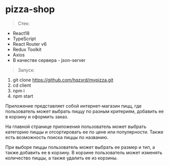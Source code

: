 # pizza-shop

> Стек:

- React18
- TypeScript
- React Router v6
- Redux Toolkit
- Axios
- В качестве сервера - json-server

> Запуск:

1. git clone https://github.com/hqzxrd/mypizza.git
2. cd client
3. npm i
4. npm start

Приложение представляет собой интернет-магазин пицц, где пользователь может выбрать пиццу по разным критериям, добавить ее в корзину и оформить заказ.

На главной странице приложения пользователь может выбрать категорию пиццы и отсортировать ее по цене или популярности. Также есть возможность поиска пиццы по названию.

При выборе пиццы пользователь может выбрать ее размер и тип, а также добавить ее в корзину. В корзине пользователь может изменять количество пиццы, а также удалить ее из корзины.
